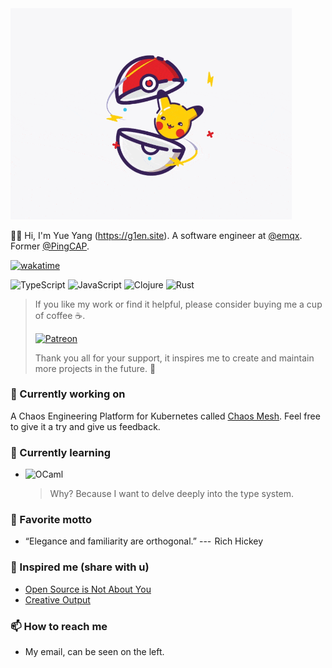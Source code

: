 <!-- markdownlint-disable-file MD033 -->
<!-- markdownlint-disable-file MD041 -->

<img src="https://raw.githubusercontent.com/g1eny0ung/g1eny0ung/master/pika.gif" alt="pika" width="450px" />

👋🏽 Hi, I'm Yue Yang (<https://g1en.site>). A software engineer at [@emqx](https://github.com/emqx). Former [@PingCAP](https://github.com/pingcap).

[![wakatime](https://wakatime.com/badge/user/58e78746-0516-43e2-87ff-3cd3d39090b7.svg)](https://wakatime.com/@58e78746-0516-43e2-87ff-3cd3d39090b7)

![TypeScript](https://img.shields.io/badge/-TypeScript-3178C6?style=for-the-badge&logo=typescript&logoColor=fff)
![JavaScript](https://img.shields.io/badge/-JavaScript-222?style=for-the-badge&logo=javascript)
![Clojure](https://img.shields.io/badge/-Clojure-222?style=for-the-badge&logo=clojure)
![Rust](https://img.shields.io/badge/-Rust-222?style=for-the-badge&logo=rust)

> If you like my work or find it helpful, please consider buying me a cup of coffee ☕️.
>
> [![Patreon](https://img.shields.io/badge/-Become%20a%20Patron!-F1465A?style=for-the-badge&logo=patreon&logoColor=black)](https://www.patreon.com/g1eny0ung)
>
> Thank you all for your support, it inspires me to create and maintain more projects in the future. 🦾

### 🔭 Currently working on

A Chaos Engineering Platform for Kubernetes called [Chaos Mesh](https://github.com/chaos-mesh/chaos-mesh). Feel free to give it a try and give us feedback.

### 🌱 Currently learning

- ![OCaml](https://img.shields.io/badge/-OCaml-222?style=for-the-badge&logo=ocaml)

  > Why? Because I want to delve deeply into the type system.

### 🌝 Favorite motto

- “Elegance and familiarity are orthogonal.” ---  Rich Hickey

### 🤔 Inspired me (share with u)

- [Open Source is Not About You](https://gist.github.com/richhickey/1563cddea1002958f96e7ba9519972d9)
- [Creative Output](https://paco.me/writing/creative-output)

### 📫 How to reach me

- My email, can be seen on the left.

<!--
**g1eny0ung/g1eny0ung** is a ✨ _special_ ✨ repository because its `README.md` (this file) appears on your GitHub profile.

Here are some ideas to get you started:

- 🔭 I’m currently working on ...
- 🌱 I’m currently learning ...
- 👯 I’m looking to collaborate on ...
- 🤔 I’m looking for help with ...
- 💬 Ask me about ...
- 📫 How to reach me: ...
- 😄 Pronouns: ...
- ⚡ Fun fact: ...
-->
